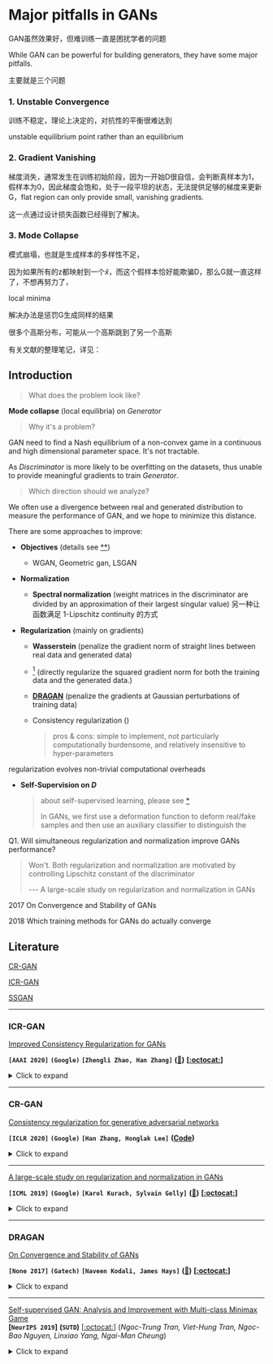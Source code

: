 # Major pitfalls in GANs

GAN虽然效果好，但难训练一直是困扰学者的问题 

While GAN can be powerful for building generators, they have some major pitfalls.

主要就是三个问题



### 1. Unstable Convergence

训练不稳定，理论上决定的，对抗性的平衡很难达到

unstable equilibrium point rather than an equilibrium



### 2. Gradient Vanishing

梯度消失，通常发生在训练初始阶段，因为一开始D很自信，会判断真样本为1，假样本为0，因此梯度会饱和，处于一段平坦的状态，无法提供足够的梯度来更新G，flat region can only provide small, vanishing gradients.

这一点通过设计损失函数已经得到了解决。



### 3. Mode Collapse

模式崩塌，也就是生成样本的多样性不足，

因为如果所有的z都映射到一个$\hat{x}$，而这个假样本恰好能欺骗D，那么G就一直这样了，不想再努力了，

 local minima

解决办法是惩罚G生成同样的结果



很多个高斯分布，可能从一个高斯跳到了另一个高斯





有关文献的整理笔记，详见：





## Introduction

> What does the problem look like?

**Mode collapse** (local equilibria) on $Generator$



> Why it's a problem? 

GAN need to find a Nash equilibrium of a non-convex game in a continuous and high dimensional parameter space. It's not tractable. 

As $Discriminator$ is more likely to be overfitting on the datasets, thus unable to provide meaningful gradients to train $Generator$.



> Which direction should we analyze?

We often use a divergence between real and generated distribution to measure the performance of GAN, and we hope to minimize this distance.



There are some approaches to improve:

- **Objectives** (details see [**]())
  
  - WGAN, Geometric gan, LSGAN
  
- **Normalization**
  
  - **Spectral normalization** (weight matrices in the discriminator are divided by an approximation of their largest singular value) 另一种让函数满足 1-Lipschitz continuity 的方式
- **Regularization** (mainly on gradients)
  
  - **Wasserstein** (penalize the gradient norm of straight lines between real data and generated data)
  
  - [^Roth2017] (directly regularize the squared gradient norm for both the training data and the generated data.) 
  
  - **[DRAGAN](#DRAGAN)** (penalize the gradients at Gaussian perturbations of training data) 
  
  - Consistency regularization ()
  
    > pros & cons: simple to implement, not particularly computationally burdensome, and relatively insensitive to hyper-parameters

regularization evolves non-trivial computational overheads

- **Self-Supervision on $D$**
  
  > about self-supervised learning, please see [*]()
  >
  > In GANs, we first use a deformation function to deform real/fake samples and then use an auxiliary classifier to distinguish the 





Q1. Will simultaneous regularization and normalization improve GANs performance?

> Won't. Both regularization and normalization are motivated by controlling Lipschitz constant of the discriminator
>
> --- A large-scale study on regularization and normalization in GANs





2017 On Convergence and Stability of GANs

2018 Which training methods for GANs do actually converge





## Literature

[CR-GAN](#CR-GAN)

[ICR-GAN](#ICR-GAN)



[SSGAN](#SSGAN)

---

### ICR-GAN

[Improved Consistency Regularization for GANs](https://arxiv.org/pdf/2002.04724.pdf)

**`[AAAI 2020]`**	**`(Google)`**	**`[Zhengli Zhao, Han Zhang]`**	**([:memo:]())**	**[[:octocat:](https://github.com/google/compare_gan)]**

<details><summary>Click to expand</summary><p>


![image-20201219215131885](https://raw.githubusercontent.com/yzy1996/Image-Hosting/master/20201219215132.png)

> **Summary**

They improve [CR-GAN](#CR-GAN) in two ways (apply forms of consistency regularization to the generated images, the latent vector space, and the generator):

- Balanced Consistency Regularization, in which generator samples are also augmented along with training data.
- Latent Consistency Regularization, in which draws from the prior are perturbed, and the sensitivity to those perturbations is discouraged and encouraged for the discriminator and the generator, respectively.

> **Details**

balanced consistency regularization (bCR)

</p></details>

---




### CR-GAN

[Consistency regularization for generative adversarial networks](https://arxiv.org/pdf/1910.12027.pdf)

**`[ICLR 2020]`**	**`(Google)`**	**`[Han Zhang, Honglak Lee]`**	**([Code]())**

<details><summary>Click to expand</summary><p>


> **Summary**

They propose a training stabilizer based on **consistency regularization**. In particular, they **augment data** passing into the GAN discriminator and **penalize the sensitivity** of the discriminator to these augmentations.

**Consistency regularization** is widely used in semi-supervised learning to ensure that the classifier output remains unaffected for an unlabeled example even it is augmented in semantic-preserving ways.

The pipeline is to first augment images with semantic-preserving augmentations before they are fed into the discriminator and penalize the sensitivity of the discriminator to these augmentations.

> **Details**

$T(x)$ donates a stochastic data augmentation function. $D(x)$ donates the last layer before the activation function. The proposed regularization is given by
$$
\min_{D} L_{c r} = \min_{D} \|D(x)-D(T(x))\|^{2}
$$
The overall consistency regularized GAN (CR-GAN) objective is written as
$$
L_{D}^{c r}=L_{D}+\lambda L_{c r}, \quad L_{G}^{c r}=L_{G}.
$$

> **Augmentation type**

1 Gaussian Noise; 2 **Random shift & flip**; 3 Cutout; 4 Random shift & flip with cutout

The experiment shows that No.2 performs best.



</p></details>

---

[A large-scale study on regularization and normalization in GANs](https://arxiv.org/pdf/1807.04720.pdf)

**`[ICML 2019]`**	**`(Google)`**	**`[Karol Kurach, Sylvain Gelly]`**	**([:memo:]())**	**[[:octocat:](https://github.com/google/compare_gan)]**

<details><summary>Click to expand</summary><p>


**Summary**

> 

</p></details>

---

### DRAGAN

[On Convergence and Stability of GANs](https://arxiv.org/pdf/1705.07215.pdf)

**`[None 2017]`**	**`(Gatech)`**	**`[Naveen Kodali, James Hays]`**	**([:memo:]())**	**[[:octocat:](https://github.com/kodalinaveen3/DRAGAN)]**

<details><summary>Click to expand</summary><p>


> **Summary**

They find local equilibria often exhibit sharp gradients of the discriminator function around some real data points. So they use a gradient penalty scheme called **DRAGAN** (Deep Regret Analytic Generative Adversarial
Networks) to avoid.

faster training, improved stability, fewer mode collapses, better model performance



> **Details**

$$
\lambda \cdot \mathbb{E}_{x \sim P_{\text {real }}, \delta \sim N_{d}(0, c I)}\left[\left\|\nabla_{\mathbf{x}} D_{\theta}(x+\delta)\right\|-k\right]^{2}
$$

</p></details>

---







<span id="SSGAN"></span>[Self-supervised GAN: Analysis and Improvement with Multi-class Minimax Game](https://arxiv.org/pdf/1911.06997.pdf)  
**[`NeurIPS 2019`]** **(`SUTD`)** [[:octocat:](https://github.com/tntrung/msgan)] (*Ngoc-Trung Tran, Viet-Hung Tran, Ngoc-Bao Nguyen, Linxiao Yang, Ngai-Man Cheung*)

<details><summary>Click to expand</summary><p>


> **Summary**

self-supervised learning need a transformation $\mathcal{T}$







Which training methods for gans do actually converge?



[^Roth2017]: Stabilizing training of generative adversarial networks through regularization



推荐阅读：

https://blog.csdn.net/w55100/article/details/88091704

https://atcold.github.io/pytorch-Deep-Learning/en/week09/09-3/
